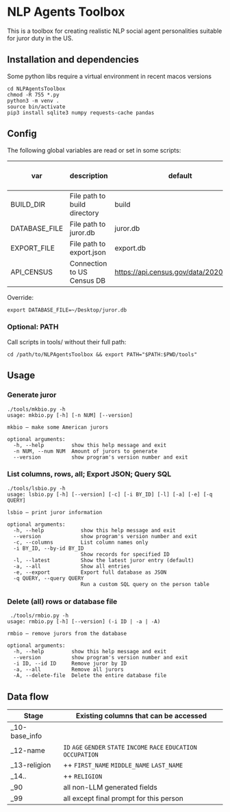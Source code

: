 # NLP Agents Toolbox

This is a toolbox for creating realistic NLP social agent 
personalities suitable for juror duty in the US.

## Installation and dependencies

Some python libs require a virtual environment in recent macos versions 
```
cd NLPAgentsToolbox
chmod -R 755 *.py
python3 -m venv .
source bin/activate
pip3 install sqlite3 numpy requests-cache pandas
```

## Config

The following global variables are read or set in some scripts:

| var           | description                   | default                                 | mkbio | lsbio | rmbio | dbcontroller | _10-base-info |
|---------------|-------------------------------|-----------------------------------------|-------|-------|-------|--------------|---------------|
| BUILD_DIR     | File path to build directory  | build                                   | r     | r     | r     | -            | -             |
| DATABASE_FILE | File path to juror.db         | juror.db                                | rw    | rw    | rw    | r            | -             |
| EXPORT_FILE   | File path to export.json      | export.db                               | -     | rw    |       | -            | -             |
| API_CENSUS    | Connection to US Census DB    | https://api.census.gov/data/2020/dec/pl | r     | -     | -     | -            | r             |

Override:
```
export DATABASE_FILE=~/Desktop/juror.db
```

### Optional: PATH
Call scripts in tools/ without their full path:
```
cd /path/to/NLPAgentsToolbox && export PATH="$PATH:$PWD/tools"
```

## Usage 

### Generate juror
```
./tools/mkbio.py -h     
usage: mkbio.py [-h] [-n NUM] [--version]

mkbio – make some American jurors

optional arguments:
  -h, --help         show this help message and exit
  -n NUM, --num NUM  Amount of jurors to generate
  --version          show program's version number and exit
```

### List columns, rows, all; Export JSON; Query SQL
```
./tools/lsbio.py -h
usage: lsbio.py [-h] [--version] [-c] [-i BY_ID] [-l] [-a] [-e] [-q QUERY]

lsbio – print juror information

optional arguments:
  -h, --help            show this help message and exit
  --version             show program's version number and exit
  -c, --columns         List column names only
  -i BY_ID, --by-id BY_ID
                        Show records for specified ID
  -l, --latest          Show the latest juror entry (default)
  -a, --all             Show all entries
  -e, --export          Export full database as JSON
  -q QUERY, --query QUERY
                        Run a custom SQL query on the person table
```

### Delete (all) rows or database file
```
 ./tools/rmbio.py -h
usage: rmbio.py [-h] [--version] (-i ID | -a | -A)

rmbio – remove jurors from the database

optional arguments:
  -h, --help         show this help message and exit
  --version          show program's version number and exit
  -i ID, --id ID     Remove juror by ID
  -a, --all          Remove all jurors
  -A, --delete-file  Delete the entire database file
```

## Data flow 

| Stage | Existing columns that can be accessed |
|-|-|
| _10-base_info | |
| _12-name |  ``ID`` ``AGE`` ``GENDER`` ``STATE`` ``INCOME`` ``RACE`` ``EDUCATION`` ``OCCUPATION`` |
| _13-religion | ++ ``FIRST_NAME`` ``MIDDLE_NAME`` ``LAST_NAME`` |
| _14.. | ++ ``RELIGION`` |
| _90 | all non-LLM generated fields |
| _99 | all except final prompt for this person |
